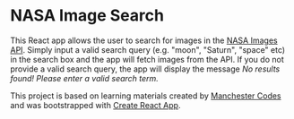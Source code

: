 # NASA Image Search

This React app allows the user to search for images in the [NASA Images API](https://images-api.nasa.gov/). Simply input a valid search query (e.g. "moon", "Saturn", "space" etc) in the search box and the app will fetch images from the API. If you do not provide a valid search query, the app will display the message _No results found! Please enter a valid search term._

This project is based on learning materials created by [Manchester Codes](https://github.com/MCRcodes) and was bootstrapped with [Create React App](https://github.com/facebook/create-react-app).
